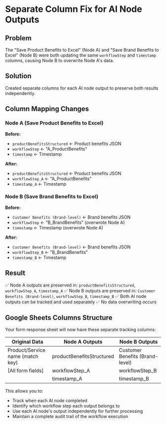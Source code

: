 # Separate Column Fix for AI Node Outputs

## Problem
The "Save Product Benefits to Excel" (Node A) and "Save Brand Benefits to Excel" (Node B) were both updating the same `workflowStep` and `timestamp` columns, causing Node B to overwrite Node A's data.

## Solution
Created separate columns for each AI node output to preserve both results independently.

## Column Mapping Changes

### Node A (Save Product Benefits to Excel)
**Before:**
- `productBenefitsStructured` ← Product benefits JSON
- `workflowStep` ← "A_ProductBenefits"  
- `timestamp` ← Timestamp

**After:**
- `productBenefitsStructured` ← Product benefits JSON
- `workflowStep_A` ← "A_ProductBenefits"
- `timestamp_A` ← Timestamp

### Node B (Save Brand Benefits to Excel)  
**Before:**
- `Customer Benefits (Brand-level)` ← Brand benefits JSON
- `workflowStep` ← "B_BrandBenefits" (overwrote Node A)
- `timestamp` ← Timestamp (overwrote Node A)

**After:**
- `Customer Benefits (Brand-level)` ← Brand benefits JSON
- `workflowStep_B` ← "B_BrandBenefits"
- `timestamp_B` ← Timestamp

## Result
✅ Node A outputs are preserved in: `productBenefitsStructured`, `workflowStep_A`, `timestamp_A`
✅ Node B outputs are preserved in: `Customer Benefits (Brand-level)`, `workflowStep_B`, `timestamp_B`
✅ Both AI node outputs can be tracked and used separately
✅ No data overwriting occurs

## Google Sheets Columns Structure
Your form response sheet will now have these separate tracking columns:

| Original Data | Node A Outputs | Node B Outputs |
|---------------|----------------|----------------|
| Product/Service name (match key) | productBenefitsStructured | Customer Benefits (Brand-level) |
| [All form fields] | workflowStep_A | workflowStep_B |
| | timestamp_A | timestamp_B |

This allows you to:
- Track when each AI node completed
- Identify which workflow step each output belongs to  
- Use each AI node's output independently for further processing
- Maintain a complete audit trail of the workflow execution
